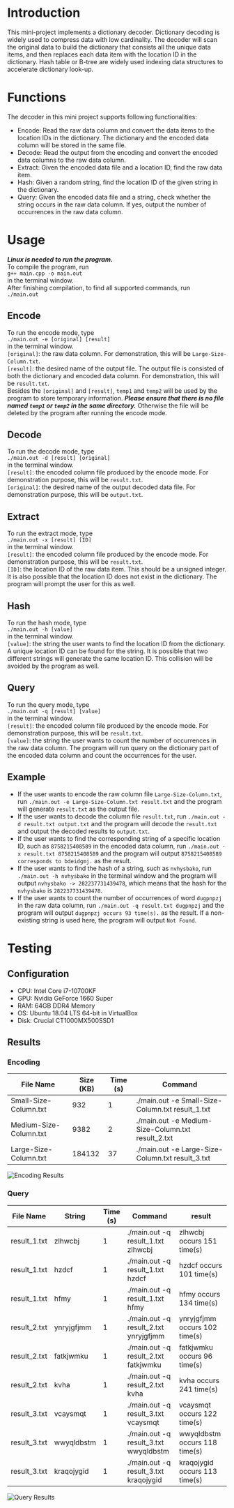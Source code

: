 # Introduction
This mini-project implements a dictionary decoder. Dictionary decoding is widely used to compress data with low cardinality. The decoder will scan the original data to build the dictionary that consists all the unique data items, and then replaces each data item with the location ID in the dictionary. Hash table or B-tree are widely used indexing data structures to accelerate dictionary look-up. 
# Functions
The decoder in this mini project supports following functionalities:
- Encode: Read the raw data column and convert the data items to the location IDs in the dictionary. The dictionary and the encoded data column will be stored in the same file.
- Decode: Read the output from the encoding and convert the encoded data columns to the raw data column.
- Extract: Given the encoded data file and a location ID, find the raw data item.
- Hash: Given a random string, find the location ID of the given string in the dictionary.
- Query: Given the encoded data file and a string, check whether the string occurs in the raw data column. If yes, output the number of occurrences in the raw data column.
# Usage
***Linux is needed to run the program.***  
To compile the program, run  
`g++ main.cpp -o main.out`   
in the terminal window.  
After finishing compilation, to find all supported commands, run  
`./main.out`
## Encode
To run the encode mode, type  
`./main.out -e [original] [result]`  
in the terminal window.  
`[original]`: the raw data column. For demonstration, this will be `Large-Size-Column.txt`.  
`[result]`: the desired name of the output file. The output file is consisted of both the dictionary and encoded data column. For demonstration, this will be `result.txt`.  
Besides the `[original]` and `[result]`, `temp1` and `temp2` will be used by the program to store temporary information. ***Please ensure that there is no file named `temp1` or `temp2` in the same directory.*** Otherwise the file will be deleted by the program after running the encode mode.
## Decode
To run the decode mode, type  
`./main.out -d [result] [original]`  
in the terminal window.  
`[result]`: the encoded column file produced by the encode mode. For demonstration purpose, this will be `result.txt`.  
`[original]`: the desired name of the output decoded data file. For demonstration purpose, this will be `output.txt`.
## Extract
To run the extract mode, type  
`./main.out -x [result] [ID]`  
in the terminal window.  
`[result]`: the encoded column file produced by the encode mode. For demonstration purpose, this will be `result.txt`.  
`[ID]`: the location ID of the raw data item. This should be a unsigned integer. It is also possible that the location ID does not exist in the dictionary. The program will prompt the user for this as well.
## Hash
To run the hash mode, type  
`./main.out -h [value]`  
in the terminal window.  
`[value]`: the string the user wants to find the location ID from the dictionary. A unique location ID can be found for the string. It is possible that two different strings will generate the same location ID. This collision will be avoided by the program as well.
## Query
To run the query mode, type  
`./main.out -q [result] [value]`  
in the terminal window.  
`[result]`: the encoded column file produced by the encode mode. For demonstration purpose, this will be `result.txt`.  
`[value]`: the string the user wants to count the number of occurrences in the raw data column. The program will run query on the dictionary part of the encoded data column and count the occurrences for the user.
## Example
- If the user wants to encode the raw column file `Large-Size-Column.txt`, run `./main.out -e Large-Size-Column.txt result.txt` and the program will generate `result.txt` as the output file. 
- If the user wants to decode the column file `result.txt`, run `./main.out -d result.txt output.txt` and the program will decode the `result.txt` and output the decoded results to `output.txt`.
- If the user wants to find the corresponding string of a specific location ID, such as `8758215408589` in the encoded data column, run `./main.out -x result.txt 8758215408589` and the program will output `8758215408589 corresponds to bdeidgmj.` as the result.
- If the user wants to find the hash of a string, such as `nvhysbako`, run `./main.out -h nvhysbako` in the terminal window and the program will output `nvhysbako -> 282237731439478`, which means that the hash for the `nvhysbako` is `282237731439478`.
- If the user wants to count the number of occurrences of word `dugpnpzj` in the raw data column, run `./main.out -q result.txt dugpnpzj` and the program will output `dugpnpzj occurs 93 time(s).` as the result. If a non-existing string is used here, the program will output `Not Found`.

# Testing
## Configuration
- CPU: Intel Core i7-10700KF
- GPU: Nvidia GeForce 1660 Super
- RAM: 64GB DDR4 Memory
- OS:  Ubuntu 18.04 LTS 64-bit in VirtualBox
- Disk: Crucial CT1000MX500SSD1

## Results
### Encoding
| File Name | Size (KB) | Time (s) | Command |  
|---|---|---|---|
| Small-Size-Column.txt | 932 | 1 |./main.out -e Small-Size-Column.txt result_1.txt|
Medium-Size-Column.txt | 9382 | 2 | ./main.out -e Medium-Size-Column.txt result_2.txt |
Large-Size-Column.txt | 184132 | 37	|./main.out -e Large-Size-Column.txt result_3.txt|
![Encoding Results](./Picture1.svg)

### Query
| File Name | String | Time (s) | Command | result |
|-----------|--------|----------|---------|--------|
| result_1.txt | zlhwcbj | 1 | ./main.out -q result_1.txt zlhwcbj | zlhwcbj occurs 151 time(s) |
| result_1.txt | hzdcf | 1 | ./main.out -q result_1.txt hzdcf | hzdcf occurs 101 time(s) |
| result_1.txt | hfmy | 1 | ./main.out -q result_1.txt hfmy	|hfmy occurs 134 time(s) |
|result_2.txt|ynryjgfjmm|1|./main.out -q result_2.txt ynryjgfjmm|ynryjgfjmm occurs 102 time(s)|
|result_2.txt|fatkjwmku|1|./main.out -q result_2.txt fatkjwmku|fatkjwmku occurs 96 time(s)|
|result_2.txt|	kvha |1|./main.out -q result_2.txt kvha|kvha occurs 241 time(s)|
|result_3.txt|vcaysmqt|1|./main.out -q result_3.txt vcaysmqt|vcaysmqt occurs 122 time(s)|
|result_3.txt|wwyqldbstm|1|./main.out -q result_3.txt wwyqldbstm|wwyqldbstm occurs 118 time(s)|
|result_3.txt|kraqojygid|1|./main.out -q result_3.txt kraqojygid|kraqojygid occurs 113 time(s)|
![Query Results](./Picture2.svg)



